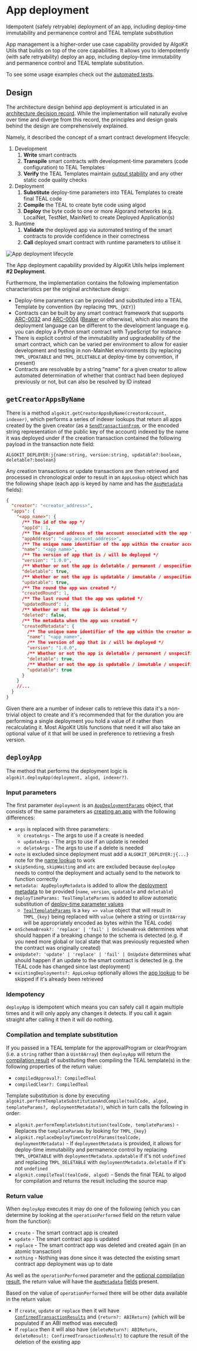 # App deployment

Idempotent (safely retryable) deployment of an app, including deploy-time immutability and permanence control and TEAL template substitution

App management is a higher-order use case capability provided by AlgoKit Utils that builds on top of the core capabilities. It allows you to idempotently (with safe retryability) deploy an app, including deploy-time immutability and permanence control and TEAL template substitution.

To see some usage examples check out the [automated tests](../../src/app-deploy.spec.ts).

## Design

The architecture design behind app deployment is articulated in an [architecture decision record](https://github.com/algorandfoundation/algokit-cli/blob/main/docs/architecture-decisions/2023-01-12_smart-contract-deployment.md). While the implementation will naturally evolve over time and diverge from this record, the principles and design goals behind the design are comprehensively explained.

Namely, it described the concept of a smart contract development lifecycle:

1. Development
   1. **Write** smart contracts
   2. **Transpile** smart contracts with development-time parameters (code configuration) to TEAL Templates
   3. **Verify** the TEAL Templates maintain [output stability](https://github.com/algorandfoundation/algokit-cli/blob/main/docs/articles/output_stability.md) and any other static code quality checks
2. Deployment
   1. **Substitute** deploy-time parameters into TEAL Templates to create final TEAL code
   2. **Compile** the TEAL to create byte code using algod
   3. **Deploy** the byte code to one or more Algorand networks (e.g. LocalNet, TestNet, MainNet) to create Deployed Application(s)
3. Runtime
   1. **Validate** the deployed app via automated testing of the smart contracts to provide confidence in their correctness
   2. **Call** deployed smart contract with runtime parameters to utilise it

![App deployment lifecycle](../images/lifecycle.jpg)

The App deployment capability provided by AlgoKit Utils helps implement **#2 Deployment**.

Furthermore, the implementation contains the following implementation characteristics per the original architecture design:

- Deploy-time parameters can be provided and substituted into a TEAL Template by convention (by replacing `TMPL_{KEY}`)
- Contracts can be built by any smart contract framework that supports [ARC-0032](https://github.com/algorandfoundation/ARCs/pull/150) and [ARC-0004](https://github.com/algorandfoundation/ARCs/blob/main/ARCs/arc-0004.md) ([Beaker](https://beaker.algo.xyz/) or otherwise), which also means the deployment language can be different to the development language e.g. you can deploy a Python smart contract with TypeScript for instance
- There is explicit control of the immutability and upgradeability of the smart contract, which can be varied per environment to allow for easier development and testing in non-MainNet environments (by replacing `TMPL_UPDATABLE` and `TMPL_DELETABLE` at deploy-time by convention, if present)
- Contracts are resolvable by a string "name" for a given creator to allow automated determination of whether that contract had been deployed previously or not, but can also be resolved by ID instead

## `getCreatorAppsByName`

There is a method `algokit.getCreatorAppsByName(creatorAccount, indexer)`, which performs a series of indexer lookups that return all apps created by the given creator (as a [`SendTransactionFrom`](account.md#sendtransactionfrom), or the encoded string representation of the public key of the account) indexed by the name it was deployed under if the creation transaction contained the following payload in the transaction note field:

```
ALGOKIT_DEPLOYER:j{name:string, version:string, updatable?:boolean, deletable?:boolean}
```

Any creation transactions or update transactions are then retrieved and processed in chronological order to result in an `AppLookup` object which has the following shape (each app is keyed by name and has the [`AppMetadata`](../code/interfaces/types_app.AppMetadata.md) fields):

```json
{
  "creator": "<creator_address>",
  "apps": {
    "<app_name>": {
      /** The id of the app */
      "appId": 1,
      /** The Algorand address of the account associated with the app */
      "appAddress": "<app_account_address>",
      /** The unique name identifier of the app within the creator account */
      "name": "<app_name>",
      /** The version of app that is / will be deployed */
      "version": "1.0.0",
      /** Whether or not the app is deletable / permanent / unspecified */
      "deletable": true,
      /** Whether or not the app is updatable / immutable / unspecified */
      "updatable": true,
      /** The round the app was created */
      "createdRound": 1,
      /** The last round that the app was updated */
      "updatedRound": 1,
      /** Whether or not the app is deleted */
      "deleted": false,
      /** The metadata when the app was created */
      "createdMetadata": {
        /** The unique name identifier of the app within the creator account */
        "name": "<app_name>",
        /** The version of app that is / will be deployed */
        "version": "1.0.0",
        /** Whether or not the app is deletable / permanent / unspecified */
        "deletable": true,
        /** Whether or not the app is updatable / immutable / unspecified */
        "updatable": true
      }
    }
    //...
  }
}
```

Given there are a number of indexer calls to retrieve this data it's a non-trivial object to create and it's recommended that for the duration you are performing a single deployment you hold a value of it rather than recalculating it. Most AlgoKit Utils functions that need it will also take an optional value of it that will be used in preference to retrieving a fresh version.

## `deployApp`

The method that performs the deployment logic is `algokit.deployApp(deployment, algod, indexer?)`.

### Input parameters

The first parameter `deployment` is an [`AppDeploymentParams`](../code/interfaces/types_app.AppDeploymentParams.md) object, that consists of the same parameters as [creating an app](app.md#createapp) with the following differences:

- `args` is replaced with three parameters:
  - `createArgs` - The args to use if a create is needed
  - `updateArgs` - The args to use if an update is needed
  - `deleteArgs` - The args to use if a delete is needed
- `note` is excluded since deployment must add a `ALGOKIT_DEPLOYER:j{...}` note for the [name lookup](#getcreatorappsbyname) to work
- `skipSending`, `skipWaiting` and `atc` are excluded because `deployApp` needs to control the deployment and actually send to the network to function correctly
- `metadata: AppDeployMetadata` is added to allow the [deployment metadata](../code/interfaces/types_app.AppDeployMetadata.md) to be provided (`name`, `version`, `updatable` and `deletable`)
- `deployTimeParams: TealTemplateParams` is added to allow automatic substitution of [deploy-time parameter values](#design)
  - [`TealTemplateParams`](../code/interfaces/types_app.TealTemplateParams.md) is a `key => value` object that will result in `TMPL_{key}` being replaced with `value` (where a string or `Uint8Array` will be appropriately encoded as bytes within the TEAL code)
- `onSchemaBreak?: 'replace' | 'fail' | OnSchemaBreak` determines what should happen if a breaking change to the schema is detected (e.g. if you need more global or local state that was previously requested when the contract was originally created)
- `onUpdate?: 'update' | 'replace' | 'fail' | OnUpdate` determines what should happen if an update to the smart contract is detected (e.g. the TEAL code has changed since last deployment)
- `existingDeployments?: AppLookup` optionally allows the [app lookup](#getcreatorappsbyname) to be skipped if it's already been retrieved

### Idempotency

`deployApp` is idempotent which means you can safely call it again multiple times and it will only apply any changes it detects. If you call it again straight after calling it then it will do nothing.

### Compilation and template substitution

If you passed in a TEAL template for the approvalProgram or clearProgram (i.e. a `string` rather than a `Uint8Array`) then `deployApp` will return the [compilation result](../code/interfaces/types_app.CompiledTeal.md) of substituting then compiling the TEAL template(s) in the following properties of the return value:

- `compiledApproval?: CompiledTeal`
- `compiledClear?: CompiledTeal`

Template substitution is done by executing `algokit.performTemplateSubstitutionAndCompile(tealCode, algod, templateParams?, deploymentMetadata?)`, which in turn calls the following in order:

- `algokit.performTemplateSubstitution(tealCode, templateParams)` - Replaces the `templateParams` by looking for `TMPL_{key}`
- `algokit.replaceDeployTimeControlParams(tealCode, deploymentMetadata)` - If `deploymentMetadata` is provided, it allows for deploy-time immutability and permanence control by replacing `TMPL_UPDATABLE` with `deploymentMetadata.updatable` if it's not `undefined` and replacing `TMPL_DELETABLE` with `deploymentMetadata.deletable` if it's not `undefined`
- `algokit.compileTeal(tealCode, algod)` - Sends the final TEAL to algod for compilation and returns the result including the source map

### Return value

When `deployApp` executes it may do one of the following (which you can determine by looking at the `operationPerformed` field on the return value from the function):

- `create` - The smart contract app is created
- `update` - The smart contract app is updated
- `replace` - The smart contract app was deleted and created again (in an atomic transaction)
- `nothing` - Nothing was done since it was detected the existing smart contract app deployment was up to date

As well as the `operationPerformed` parameter and the [optional compilation result](#compilation-and-template-substitution), the return value will have the [`AppMetadata`](../code/interfaces/types_app.AppMetadata.md) [fields](#getcreatorappsbyname) present.

Based on the value of `operationPerformed` there will be other data available in the return value:

- If `create`, `update` or `replace` then it will have [`ConfirmedTransactionResults`](transaction.md#sendtransactionresult) and `{return?: ABIReturn}` (which will be populated if an ABI method was executed)
- If `replace` then it will also have `{deleteReturn?: ABIReturn, deleteResult: ConfirmedTransactionResult}` to capture the result of the deletion of the existing app
